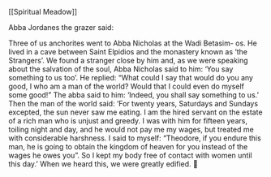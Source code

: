 [[Spiritual Meadow]]
 
Abba Jordanes the grazer said:  
 
Three of us anchorites went to Abba Nicholas at the Wadi Betasim- os. He lived in a cave between Saint Elpidios and the monastery known as ‘the Strangers’. We found a stranger close by him and, as we were speaking about the salvation of the soul, Abba Nicholas said to him: ‘You say something to us too’. He replied: “What could I say that would do you any good, I who am a man of the world? Would that I could even do myself some good!” The abba said to him: ‘Indeed, you shall say something to us.’ Then the man of the world said: ‘For twenty years, Saturdays and Sundays excepted, the sun never saw me eating. I am the hired servant on the estate of a rich man who is unjust and greedy. I was with him for fifteen years, toiling night and day, and he would not pay me my wages, but treated me with considerable harshness. I said to myself: “Theodore, if you endure this man, he is going to obtain the kingdom of heaven for you instead of the wages he owes you”. So I kept my body free of contact with women until this day.’ When we heard this, we were greatly edified.  
